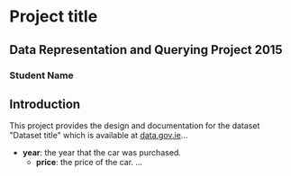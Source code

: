 # Project title
## Data Representation and Querying Project 2015
### Student Name

## Introduction
This project provides the design and documentation for the dataset "Dataset title" which is available at [data.gov.ie](http://data.gov.ie)...
 - **year**: the year that the car was purchased.
    - **price**: the price of the car.
    ...

